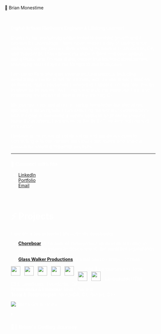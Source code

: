  🔭 Brian Monestime 

<div style="background-image: url('https://external-content.duckduckgo.com/iu/?u=https%3A%2F%2Ftse3.mm.bing.net%2Fth%3Fid%3DOIP.dwzCpascqvpskdcwQzTd1QHaEK%26pid%3DApi&f=1&ipt=a736b0201c4ecdfe731373c078ec735682d81b1fa4ee1b9e8a6260c02ba72c03&ipo=images'); background-size: cover; padding: 20px; color: white;">


**Digital Artisan (Software Engineer & Lifelong Learner)**


Driven by an unwavering commitment to personal growth and a passion for technology, I have never missed a day of coding since embarking on my journey. With a strong foundation in JavaScript, C#, and TypeScript, I have honed my skills in front-end development using React, and I’m now diving deeper into backend development, leveraging technologies like MongoDB and Mongoose.

I am currently working on several exciting projects, including developing a backend API for a forum, tied to a site already deployed on Render, and a household management application that features an intuitive invite system. As I continue to build my expertise, I am also expanding my technical repertoire by learning C++.

My journey is not just about acquiring knowledge but also about applying it meaningfully. From exploring the world of cybersecurity with the goal of becoming a secure backend engineer to creating impactful solutions, I am driven by the thrill of problem-solving and innovation.

I believe in the power of collaboration and am always open to connecting with like-minded individuals and teams who share a passion for creating impactful solutions.


---
### 🤝 Connect with Me

- [LinkedIn](https://www.linkedin.com/in/bmonestime-596424103/)
- [Portfolio](https://brianmonestime.onrender.com)
- [Email](mailto:dev.bmonestime@gmail.com)


<br/>



# ⚡ Projects

Here are a few projects I am currently developing:

- **[Choreboar](http://choreboar.onrender.com)**: A household management application featuring an intuitive invite system(in development) that simplifies organization and task delegation.
- **[Glass Walker Productions](http://glasswalker.onrender.com)**: A small passion project of mine. 


<div/>
---
### 🧰 Languages and Tools

<img align="left" alt="HTML" width="30px" style="padding-right:10px;" src="https://cdn.jsdelivr.net/gh/devicons/devicon/icons/html5/html5-plain.svg" />
<img align="left" alt="CSS" width="30px" style="padding-right:10px;" src="https://cdn.jsdelivr.net/gh/devicons/devicon/icons/css3/css3-plain.svg" />
<img align="left" alt="JavaScript" width="30px" style="padding-right:10px;" src="https://cdn.jsdelivr.net/gh/devicons/devicon/icons/javascript/javascript-plain.svg" />
<img align="left" alt="React" width="30px" style="padding-right:10px;" src="https://cdn.jsdelivr.net/gh/devicons/devicon/icons/react/react-original.svg" />
<img align="left" alt="NodeJS" width="30px" style="padding-right:10px;" src="https://cdn.jsdelivr.net/gh/devicons/devicon/icons/nodejs/nodejs-original.svg" />
<img align="left" alt="GitHub" width="30px" style="padding-right:10px;" src="https://cdn.jsdelivr.net/gh/devicons/devicon/icons/github/github-original.svg" />
<img align="left" alt="TypeScript" width="30px" style="padding-right:10px;" src="https://cdn.jsdelivr.net/gh/devicons/devicon/icons/typescript/typescript-plain.svg" />

**Languages:** HTML, CSS, JavaScript, TypeScript, C#  
**Frameworks & Libraries:** React, Node.js  
**Tools & Technologies:** MongoDB, Git, Render, C++


![Brian's GitHub stats](https://github-readme-stats.vercel.app/api?username=Laoban1337&show_icons=true&theme=radical)

</p>

<details>
 <summary><h3>👨‍💻 Brian's Coding Journey</h3></summary>
 My Journey: From Inspiration to Innovation

It all started with a spark of inspiration from an unexpected source—a movie called Hackers and a character known as Zero Cool. For me, this was more than just a film; it was a glimpse into a world where code could shape reality. The idea that I could communicate with machines, bend them to my will, and create something from nothing captivated me. That day, a seed was planted.

As the years went by, moving from Florida to Utah, the world of technology kept calling to me. Eventually, I decided to answer that call. With determination, I dove headfirst into the world of coding, making a promise to myself: I would never let a day pass without learning something new.

I began my journey with JavaScript, and as the lines of code started to make sense, a whole new universe opened up. The possibilities seemed endless, and my curiosity drove me deeper. I learned the basics of C#, explored TypeScript, and embraced the power of React. With every project, every bug I fixed, and every feature I built, my skills grew, and so did my passion.

But it wasn’t just about the code. I saw the potential to build something meaningful, something that could help others. That’s why I started working on a household management application—a tool designed to bring simplicity and organization to everyday life. The invite system I’m developing will be the heart of the application, allowing users to create shared spaces with ease.

At the same time, I began developing a backend API for a forum, a side project with hopes of making it open-source for others to use as well. It was a challenging endeavor, but one I approached with the same relentless drive that had guided me from the start. I chose MongoDB for the database, knowing it was the right tool to bring my vision to life.

But my journey didn’t stop there. Always eager to learn, I recently began exploring C++, a language that promises to unlock even more possibilities. I know that the more I learn, the more I can create, and the more I can give back to the world that has given me so much.

As my coding journey continues, I remain committed to growth, collaboration, and innovation. With every new skill I acquire and every project I complete, I’m not just writing code—I’m writing my story. A story of perseverance, passion, and the endless pursuit of knowledge.


<!--
**Laoban1337/Laoban1337** is a ✨ _special_ ✨ repository because its README.md (this file) appears on your GitHub profile.


Here are some ideas to get you started:

- 🔭 I’m currently working on ...
- 🌱 I’m currently learning ...
- 👯 I’m looking to collaborate on ...
- 🤔 I’m looking for help with ...
- 💬 Ask me about ...
- 📫 How to reach me: ...
- 😄 Pronouns: ...
- ⚡ Fun fact: ...
-->
